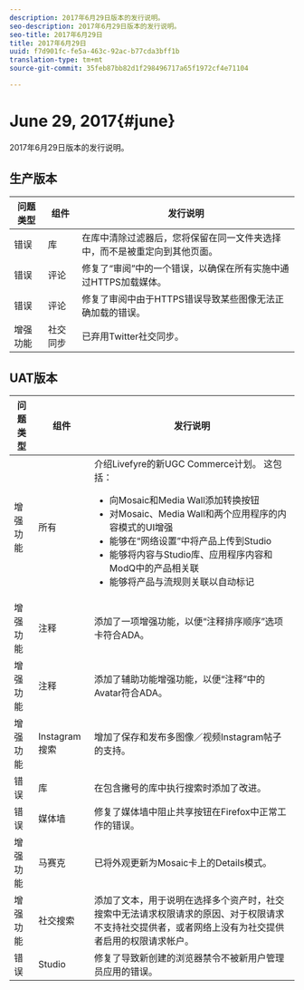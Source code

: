 ```yaml
---
description: 2017年6月29日版本的发行说明。
seo-description: 2017年6月29日版本的发行说明。
seo-title: 2017年6月29日
title: 2017年6月29日
uuid: f7d901fc-fe5a-463c-92ac-b77cda3bff1b
translation-type: tm+mt
source-git-commit: 35feb87bb82d1f298496717a65f1972cf4e71104

---
```



# June 29, 2017{#june}

2017年6月29日版本的发行说明。

## 生产版本

| **问题类型** | **组件** | **发行说明** |
|---|---|---|
| 错误 | 库 | 在库中清除过滤器后，您将保留在同一文件夹选择中，而不是被重定向到其他页面。 |
| 错误 | 评论 | 修复了“审阅”中的一个错误，以确保在所有实施中通过HTTPS加载媒体。 |
| 错误 | 评论 | 修复了审阅中由于HTTPS错误导致某些图像无法正确加载的错误。 |
| 增强功能 | 社交同步 | 已弃用Twitter社交同步。 |

## UAT版本

| 问题类型 | 组件 | 发行说明 |
|--- |--- |--- |
| 增强功能 | 所有 | 介绍Livefyre的新UGC Commerce计划。 这包括：  <br><ul><li>向Mosaic和Media Wall添加转换按钮</li><li> 对Mosaic、Media Wall和两个应用程序的内容模式的UI增强</li><li>能够在“网络设置”中将产品上传到Studio</li><li>能够将内容与Studio库、应用程序内容和ModQ中的产品相关联</li><li>能够将产品与流规则关联以自动标记</li></ul> |
| 增强功能 | 注释 | 添加了一项增强功能，以便“注释排序顺序”选项卡符合ADA。 |
| 增强功能 | 注释 | 添加了辅助功能增强功能，以便“注释”中的Avatar符合ADA。 |
| 增强功能 | Instagram搜索 | 增加了保存和发布多图像／视频Instagram帖子的支持。 |
| 错误 | 库 | 在包含撇号的库中执行搜索时添加了改进。 |
| 错误 | 媒体墙 | 修复了媒体墙中阻止共享按钮在Firefox中正常工作的错误。 |
| 增强功能 | 马赛克 | 已将外观更新为Mosaic卡上的Details模式。 |
| 增强功能 | 社交搜索 | 添加了文本，用于说明在选择多个资产时，社交搜索中无法请求权限请求的原因、对于权限请求不支持社交提供者，或者网络上没有为社交提供者启用的权限请求帐户。 |
| 错误 | Studio | 修复了导致新创建的浏览器禁令不被新用户管理员应用的错误。 |


